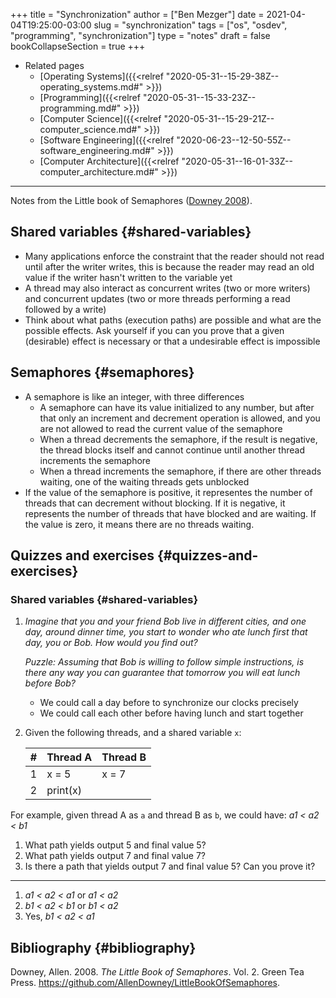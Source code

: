 +++
title = "Synchronization"
author = ["Ben Mezger"]
date = 2021-04-04T19:25:00-03:00
slug = "synchronization"
tags = ["os", "osdev", "programming", "synchronization"]
type = "notes"
draft = false
bookCollapseSection = true
+++

-   Related pages
    -   [Operating Systems]({{<relref "2020-05-31--15-29-38Z--operating_systems.md#" >}})
    -   [Programming]({{<relref "2020-05-31--15-33-23Z--programming.md#" >}})
    -   [Computer Science]({{<relref "2020-05-31--15-29-21Z--computer_science.md#" >}})
    -   [Software Engineering]({{<relref "2020-06-23--12-50-55Z--software_engineering.md#" >}})
    -   [Computer Architecture]({{<relref "2020-05-31--16-01-33Z--computer_architecture.md#" >}})

---

Notes from the Little book of Semaphores ([Downey 2008](#org499677f)).


## Shared variables {#shared-variables}

-   Many applications enforce the constraint that the reader should not read until
    after the writer writes, this is because the reader may read an old value if
    the writer hasn't written to the variable yet
-   A thread may also interact as concurrent writes (two or more writers) and
    concurrent updates (two or more threads performing a read followed by a
    write)
-   Think about what paths (execution paths) are possible and what are the
    possible effects. Ask yourself if you can you prove that a given (desirable)
    effect is necessary or that a undesirable effect is impossible


## Semaphores {#semaphores}

-   A semaphore is like an integer, with three differences
    -   A semaphore can have its value initialized to any number, but after that
        only an increment and decrement operation is allowed, and you are not
        allowed to read the current value of the semaphore
    -   When a thread decrements the semaphore, if the result is negative, the
        thread blocks itself and cannot continue until another thread increments the
        semaphore
    -   When a thread increments the semaphore, if there are other threads waiting,
        one of the waiting threads gets unblocked
-   If the value of the semaphore is positive, it representes the number of
    threads that can decrement without blocking. If it is negative, it represents
    the number of threads that have blocked and are waiting. If the value is zero,
    it means there are no threads waiting.


## Quizzes and exercises {#quizzes-and-exercises}


### Shared variables {#shared-variables}

1.  _Imagine that you and your friend Bob live in different cities, and one day,_
    _around dinner time, you start to wonder who ate lunch first that day, you or_
    _Bob. How would you find out?_

    _Puzzle: Assuming that Bob is willing to follow simple instructions, is there_
    _any way you can guarantee that tomorrow you will eat lunch before Bob?_

    -   We could call a day before to synchronize our clocks precisely
    -   We could call each other before having lunch and start together
2.  Given the following threads, and a shared variable `x`:

    | # | Thread A | Thread B |
    |---|----------|----------|
    | 1 | x = 5    | x = 7    |
    | 2 | print(x) |          |

For example, given thread A as `a` and thread B as `b`, we could have: _a1 <
a2 < b1_

1.  What path yields output 5 and final value 5?
2.  What path yields output 7 and final value 7?
3.  Is there a path that yields output 7 and final value 5? Can you prove it?

---

1.  _a1 < a2 < a1_ or _a1 < a2_
2.  _b1 < a2 < b1_ or _b1 < a2_
3.  Yes, _b1 < a2 < a1_


## Bibliography {#bibliography}

<a id="org499677f"></a>Downey, Allen. 2008. _The Little Book of Semaphores_. Vol. 2. Green Tea Press. <https://github.com/AllenDowney/LittleBookOfSemaphores>.